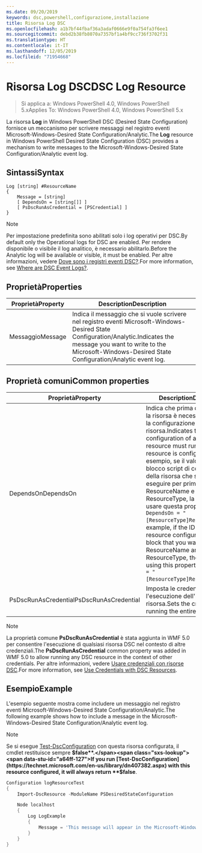 ```yaml
---
ms.date: 09/20/2019
keywords: dsc,powershell,configurazione,installazione
title: Risorsa Log DSC
ms.openlocfilehash: a1b7bf44fbaf36a3adaf0666e9f0a754fa3f6ee1
ms.sourcegitcommit: debd2b38fb8070a7357bf1a4bf9cc736f3702f31
ms.translationtype: HT
ms.contentlocale: it-IT
ms.lasthandoff: 12/05/2019
ms.locfileid: "71954668"
---
```

# <a name="dsc-log-resource"></a><span data-ttu-id="a64ff-103">Risorsa Log DSC</span><span class="sxs-lookup"><span data-stu-id="a64ff-103">DSC Log Resource</span></span>

> <span data-ttu-id="a64ff-104">Si applica a: Windows PowerShell 4.0, Windows PowerShell 5.x</span><span class="sxs-lookup"><span data-stu-id="a64ff-104">Applies To: Windows PowerShell 4.0, Windows PowerShell 5.x</span></span>

<span data-ttu-id="a64ff-105">La risorsa **Log** in Windows PowerShell DSC (Desired State Configuration) fornisce un meccanismo per scrivere messaggi nel registro eventi Microsoft-Windows-Desired State Configuration/Analytic.</span><span class="sxs-lookup"><span data-stu-id="a64ff-105">The **Log** resource in Windows PowerShell Desired State Configuration (DSC) provides a mechanism to write messages to the Microsoft-Windows-Desired State Configuration/Analytic event log.</span></span>

## <a name="syntax"></a><span data-ttu-id="a64ff-106">Sintassi</span><span class="sxs-lookup"><span data-stu-id="a64ff-106">Syntax</span></span>

```Syntax
Log [string] #ResourceName
{
    Message = [string]
    [ DependsOn = [string[]] ]
    [ PsDscRunAsCredential = [PSCredential] ]
}
```

> [!NOTE]
> <span data-ttu-id="a64ff-107">Per impostazione predefinita sono abilitati solo i log operativi per DSC.</span><span class="sxs-lookup"><span data-stu-id="a64ff-107">By default only the Operational logs for DSC are enabled.</span></span> <span data-ttu-id="a64ff-108">Per rendere disponibile o visibile il log analitico, è necessario abilitarlo.</span><span class="sxs-lookup"><span data-stu-id="a64ff-108">Before the Analytic log will be available or visible, it must be enabled.</span></span> <span data-ttu-id="a64ff-109">Per altre informazioni, vedere [Dove sono i registri eventi DSC?](../../../troubleshooting/troubleshooting.md#where-are-dsc-event-logs).</span><span class="sxs-lookup"><span data-stu-id="a64ff-109">For more information, see [Where are DSC Event Logs?](../../../troubleshooting/troubleshooting.md#where-are-dsc-event-logs).</span></span>

## <a name="properties"></a><span data-ttu-id="a64ff-110">Proprietà</span><span class="sxs-lookup"><span data-stu-id="a64ff-110">Properties</span></span>

|<span data-ttu-id="a64ff-111">Proprietà</span><span class="sxs-lookup"><span data-stu-id="a64ff-111">Property</span></span> |<span data-ttu-id="a64ff-112">Description</span><span class="sxs-lookup"><span data-stu-id="a64ff-112">Description</span></span> |
|---|---|
|<span data-ttu-id="a64ff-113">Messaggio</span><span class="sxs-lookup"><span data-stu-id="a64ff-113">Message</span></span> |<span data-ttu-id="a64ff-114">Indica il messaggio che si vuole scrivere nel registro eventi Microsoft-Windows-Desired State Configuration/Analytic.</span><span class="sxs-lookup"><span data-stu-id="a64ff-114">Indicates the message you want to write to the Microsoft-Windows-Desired State Configuration/Analytic event log.</span></span> |

## <a name="common-properties"></a><span data-ttu-id="a64ff-115">Proprietà comuni</span><span class="sxs-lookup"><span data-stu-id="a64ff-115">Common properties</span></span>

|<span data-ttu-id="a64ff-116">Proprietà</span><span class="sxs-lookup"><span data-stu-id="a64ff-116">Property</span></span> |<span data-ttu-id="a64ff-117">Description</span><span class="sxs-lookup"><span data-stu-id="a64ff-117">Description</span></span> |
|---|---|
|<span data-ttu-id="a64ff-118">DependsOn</span><span class="sxs-lookup"><span data-stu-id="a64ff-118">DependsOn</span></span> |<span data-ttu-id="a64ff-119">Indica che prima di configurare la risorsa è necessario eseguire la configurazione di un'altra risorsa.</span><span class="sxs-lookup"><span data-stu-id="a64ff-119">Indicates that the configuration of another resource must run before this resource is configured.</span></span> <span data-ttu-id="a64ff-120">Ad esempio, se il valore di ID del blocco script di configurazione della risorsa che si vuole eseguire per primo è ResourceName e il tipo è ResourceType, la sintassi per usare questa proprietà è `DependsOn = "[ResourceType]ResourceName"`.</span><span class="sxs-lookup"><span data-stu-id="a64ff-120">For example, if the ID of the resource configuration script block that you want to run first is ResourceName and its type is ResourceType, the syntax for using this property is `DependsOn = "[ResourceType]ResourceName"`.</span></span> |
|<span data-ttu-id="a64ff-121">PsDscRunAsCredential</span><span class="sxs-lookup"><span data-stu-id="a64ff-121">PsDscRunAsCredential</span></span> |<span data-ttu-id="a64ff-122">Imposta le credenziali per l'esecuzione dell'intera risorsa.</span><span class="sxs-lookup"><span data-stu-id="a64ff-122">Sets the credential for running the entire resource as.</span></span> |

> [!NOTE]
> <span data-ttu-id="a64ff-123">La proprietà comune **PsDscRunAsCredential** è stata aggiunta in WMF 5.0 per consentire l'esecuzione di qualsiasi risorsa DSC nel contesto di altre credenziali.</span><span class="sxs-lookup"><span data-stu-id="a64ff-123">The **PsDscRunAsCredential** common property was added in WMF 5.0 to allow running any DSC resource in the context of other credentials.</span></span> <span data-ttu-id="a64ff-124">Per altre informazioni, vedere [Usare credenziali con risorse DSC](../../../configurations/runasuser.md).</span><span class="sxs-lookup"><span data-stu-id="a64ff-124">For more information, see [Use Credentials with DSC Resources](../../../configurations/runasuser.md).</span></span>

## <a name="example"></a><span data-ttu-id="a64ff-125">Esempio</span><span class="sxs-lookup"><span data-stu-id="a64ff-125">Example</span></span>

<span data-ttu-id="a64ff-126">L'esempio seguente mostra come includere un messaggio nel registro eventi Microsoft-Windows-Desired State Configuration/Analytic.</span><span class="sxs-lookup"><span data-stu-id="a64ff-126">The following example shows how to include a message in the Microsoft-Windows-Desired State Configuration/Analytic event log.</span></span>

> [!NOTE]
> <span data-ttu-id="a64ff-127">Se si esegue [Test-DscConfiguration](https://technet.microsoft.com/en-us/library/dn407382.aspx) con questa risorsa configurata, il cmdlet restituisce sempre **$false**.</span><span class="sxs-lookup"><span data-stu-id="a64ff-127">If you run [Test-DscConfiguration](https://technet.microsoft.com/en-us/library/dn407382.aspx) with this resource configured, it will always return **$false**.</span></span>

```powershell
Configuration logResourceTest
{
    Import-DscResource -ModuleName PSDesiredStateConfiguration

    Node localhost
    {
        Log LogExample
        {
            Message = 'This message will appear in the Microsoft-Windows-Desired State Configuration/Analytic event log.'
        }
    }
}
```